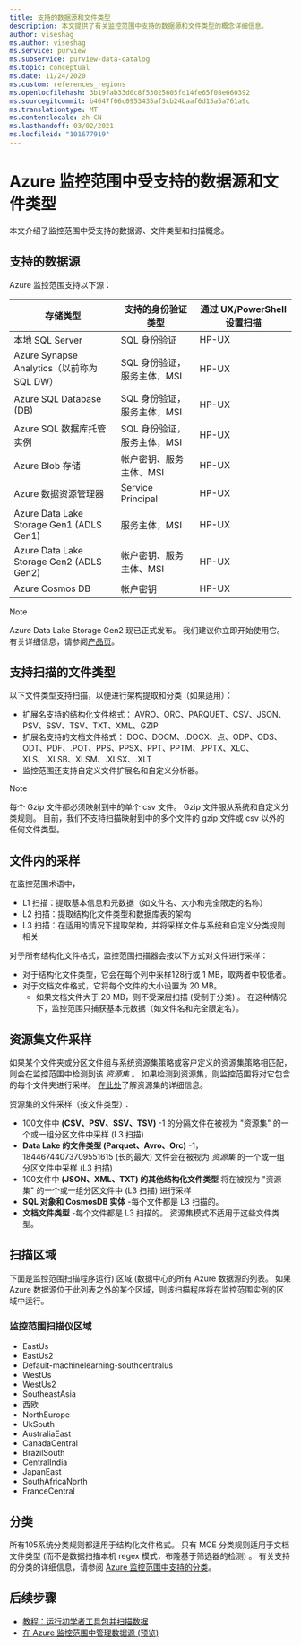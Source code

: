 ```yaml
---
title: 支持的数据源和文件类型
description: 本文提供了有关监控范围中支持的数据源和文件类型的概念详细信息。
author: viseshag
ms.author: viseshag
ms.service: purview
ms.subservice: purview-data-catalog
ms.topic: conceptual
ms.date: 11/24/2020
ms.custom: references_regions
ms.openlocfilehash: 3b19fab33d0c8f53025605fd14fe65f08e660392
ms.sourcegitcommit: b4647f06c0953435af3cb24baaf6d15a5a761a9c
ms.translationtype: MT
ms.contentlocale: zh-CN
ms.lasthandoff: 03/02/2021
ms.locfileid: "101677919"
---
```

# <a name="supported-data-sources-and-file-types-in-azure-purview"></a>Azure 监控范围中受支持的数据源和文件类型

本文介绍了监控范围中受支持的数据源、文件类型和扫描概念。

## <a name="supported-data-sources"></a>支持的数据源

Azure 监控范围支持以下源：

| 存储类型 | 支持的身份验证类型 | 通过 UX/PowerShell 设置扫描 |
| ---------- | ------------------- | ------------------------------ |
| 本地 SQL Server                   | SQL 身份验证                        | HP-UX                                |
| Azure Synapse Analytics（以前称为 SQL DW）            | SQL 身份验证，服务主体，MSI               | HP-UX                             |
| Azure SQL Database (DB)                   | SQL 身份验证，服务主体，MSI               | HP-UX |
| Azure SQL 数据库托管实例      | SQL 身份验证，服务主体，MSI               | HP-UX    |
| Azure Blob 存储                       | 帐户密钥、服务主体、MSI | HP-UX            |
| Azure 数据资源管理器                      | Service Principal                              | HP-UX            |
| Azure Data Lake Storage Gen1 (ADLS Gen1)  | 服务主体，MSI                              | HP-UX            |
| Azure Data Lake Storage Gen2 (ADLS Gen2) | 帐户密钥、服务主体、MSI            | HP-UX            |
| Azure Cosmos DB                          | 帐户密钥                                    | HP-UX            |


> [!Note]
> Azure Data Lake Storage Gen2 现已正式发布。 我们建议你立即开始使用它。 有关详细信息，请参阅[产品页](https://azure.microsoft.com/en-us/services/storage/data-lake-storage/)。

## <a name="file-types-supported-for-scanning"></a>支持扫描的文件类型

以下文件类型支持扫描，以便进行架构提取和分类（如果适用）：

- 扩展名支持的结构化文件格式： AVRO、ORC、PARQUET、CSV、JSON、PSV、SSV、TSV、TXT、XML、GZIP
- 扩展名支持的文档文件格式： DOC、DOCM、.DOCX、点、ODP、ODS、ODT、PDF、.POT、PPS、PPSX、PPT、PPTM、.PPTX、XLC、XLS、.XLSB、XLSM、.XLSX、.XLT
- 监控范围还支持自定义文件扩展名和自定义分析器。
 
> [!Note]
> 每个 Gzip 文件都必须映射到中的单个 csv 文件。 Gzip 文件服从系统和自定义分类规则。 目前，我们不支持扫描映射到中的多个文件的 gzip 文件或 csv 以外的任何文件类型。 

## <a name="sampling-within-a-file"></a>文件内的采样

在监控范围术语中，
- L1 扫描：提取基本信息和元数据（如文件名、大小和完全限定的名称）
- L2 扫描：提取结构化文件类型和数据库表的架构
- L3 扫描：在适用的情况下提取架构，并将采样文件与系统和自定义分类规则相关

对于所有结构化文件格式，监控范围扫描器会按以下方式对文件进行采样：

- 对于结构化文件类型，它会在每个列中采样128行或 1 MB，取两者中较低者。
- 对于文档文件格式，它将每个文件的大小设置为 20 MB。
    - 如果文档文件大于 20 MB，则不受深层扫描 (受制于分类) 。 在这种情况下，监控范围只捕获基本元数据（如文件名和完全限定名）。

## <a name="resource-set-file-sampling"></a>资源集文件采样

如果某个文件夹或分区文件组与系统资源集策略或客户定义的资源集策略相匹配，则会在监控范围中检测到该 *资源集* 。 如果检测到资源集，则监控范围将对它包含的每个文件夹进行采样。 [在此处](concept-resource-sets.md)了解资源集的详细信息。

资源集的文件采样（按文件类型）：

- 100文件中 **(CSV、PSV、SSV、TSV)** -1 的分隔文件在被视为 "资源集" 的一个或一组分区文件中采样 (L3 扫描) 
- **Data Lake 的文件类型 (Parquet、Avro、Orc)** -1，18446744073709551615 (长的最大) 文件会在被视为 *资源集* 的一个或一组分区文件中采样 (L3 扫描) 
- 100文件中 **(JSON、XML、TXT) 的其他结构化文件类型** 将在被视为 "资源集" 的一个或一组分区文件中 (L3 扫描) 进行采样
- **SQL 对象和 CosmosDB 实体** -每个文件都是 L3 扫描的。
- **文档文件类型** -每个文件都是 L3 扫描的。 资源集模式不适用于这些文件类型。

## <a name="scan-regions"></a>扫描区域
下面是监控范围扫描程序运行) 区域 (数据中心的所有 Azure 数据源的列表。 如果 Azure 数据源位于此列表之外的某个区域，则该扫描程序将在监控范围实例的区域中运行。
 
### <a name="purview-scanner-regions"></a>监控范围扫描仪区域

- EastUs
- EastUs2 
- Default-machinelearning-southcentralus
- WestUs
- WestUs2
- SoutheastAsia
- 西欧
- NorthEurope
- UkSouth
- AustraliaEast
- CanadaCentral
- BrazilSouth
- CentralIndia
- JapanEast
- SouthAfricaNorth
- FranceCentral

## <a name="classification"></a>分类

所有105系统分类规则都适用于结构化文件格式。 只有 MCE 分类规则适用于文档文件类型 (而不是数据扫描本机 regex 模式，布隆基于筛选器的检测) 。 有关支持的分类的详细信息，请参阅 [Azure 监控范围中支持的分类](supported-classifications.md)。

## <a name="next-steps"></a>后续步骤

- [教程：运行初学者工具包并扫描数据](tutorial-scan-data.md)
- [在 Azure 监控范围中管理数据源 (预览) ](manage-data-sources.md)